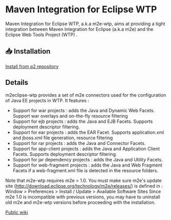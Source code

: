 Maven Integration for Eclipse WTP
=================================

Maven Integration for Eclipse WTP, a.k.a m2e-wtp, aims at providing a tight integration between Maven Integration for Eclipse (a.k.a m2e) and the Eclipse Web Tools Project (WTP) .

## 📥 Installation

[Install from p2 repository](https://download.eclipse.org/m2e-wtp/releases/latest)

## Details

m2eclipse-wtp provides a set of m2e connectors used for the configuration of Java EE projects in WTP. It features :

* Support for war projects : adds the Java and Dynamic Web Facets. Support war overlays and on-the-fly resource filtering
* Support for ejb projects : adds the Java and EJB Facets. Supports deployment descriptor filtering.
* Support for ear projects : adds the EAR Facet. Supports application.xml and jboss.xml file generation, resource filtering
* Support for rar projects : adds the Java and Connector Facets.
* Support for app-client projects : adds the Java and Application Client Facets. Supports deployment descriptor filtering.
* Support for jar dependency projects : adds the Java and Utility Facets.
* Support for web-fragment projects : adds the Java and Web Fragment Facets if a web-fragment.xml file is detected in the resource folders.

Note that m2e-wtp requires m2e > 1.0. You must make sure m2e's update site (http://download.eclipse.org/technology/m2e/releases/) is defined in :
Window > Preferences > Install / Update > Available Software Sites
Since m2e 1.0 is incompatible with previous versions, you may have to uninstall old m2e and m2e-wtp versions before proceeding with the installation.

[Public wiki](https://wiki.eclipse.org/M2E-WTP)

